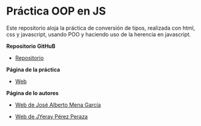 # Práctica OOP en JS

Este repositorio aloja la práctica de conversión de tipos, realizada con html, css y javascript, usando POO y haciendo uso de la herencia en javascript.


**Repositorio GitHuB**

* [Repositorio](https://github.com/alu0100783612/object-oriented-programming-in-js-josemena-yerayperez)

**Página de la práctica**

* [Web](http://alu0100783612.github.io/object-oriented-programming-in-js-josemena-yerayperez/)

**Página de lo autores**

* [Web de José Alberto Mena García](http://alu0100768893.github.io/)

* [Web de JYeray Pérez Peraza](http://alu0100783612.github.io/)
